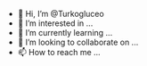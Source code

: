 - 👋 Hi, I’m @Turkogluceo
- 👀 I’m interested in ...
- 🌱 I’m currently learning ...
- 💞️ I’m looking to collaborate on ...
- 📫 How to reach me ...

<!---
Turkogluceo/Turkogluceo is a ✨ special ✨ repository because its `README.md` (this file) appears on your GitHub profile.
You can click the Preview link to take a look at your changes.
--->
